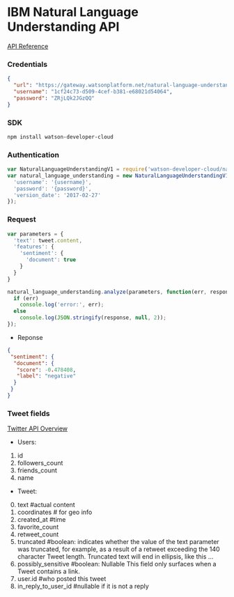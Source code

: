 # IBM Natural Language Understanding API

[API Reference](https://www.ibm.com/watson/developercloud/natural-language-understanding/api/v1/#post-analyze)

### Credentials
```json
{
  "url": "https://gateway.watsonplatform.net/natural-language-understanding/api",
  "username": "1cf24c73-d509-4cef-b381-e68021d54064",
  "password": "ZRjLQk2JGzQQ"
}
```

### SDK
```bash
npm install watson-developer-cloud
```

### Authentication
```javascript
var NaturalLanguageUnderstandingV1 = require('watson-developer-cloud/natural-language-understanding/v1.js');
var natural_language_understanding = new NaturalLanguageUnderstandingV1({
  'username': '{username}',
  'password': '{password}',
  'version_date': '2017-02-27'
});
```

### Request
```javascript
var parameters = {
  'text': tweet.content, 
  'features': {
    'sentiment': {
      'document': true
    }
  }
}

natural_language_understanding.analyze(parameters, function(err, response) {
  if (err)
    console.log('error:', err);
  else
    console.log(JSON.stringify(response, null, 2));
});
```

* Reponse
```json
{
 "sentiment": {
  "document": {
   "score": -0.478408,
   "label": "negative"
  }
 }
}
```

### Tweet fields
[Twitter API Overview](https://dev.twitter.com/overview/api/tweets)

- Users: 
1. id
2. followers_count
3. friends_count
4. name

- Tweet:
0. text #actual content 
1. coordinates # for geo info
2. created_at #time
3. favorite_count 
4. retweet_count
5. truncated #boolean: indicates whether the value of the text parameter was truncated, for example, as a result of a retweet exceeding the 140 character Tweet length. Truncated text will end in ellipsis, like this ...
6. possibly_sensitive #boolean: Nullable This field only surfaces when a Tweet contains a link. 
7. user.id #who posted this tweet
8. in_reply_to_user_id #nullable if it is not a reply
